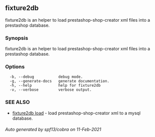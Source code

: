 ## fixture2db

fixture2db is an helper to load prestashop-shop-creator xml files into a prestashop database.

### Synopsis

fixture2db is an helper to load prestashop-shop-creator xml files into a prestashop database.

### Options

```
  -b, --debug           debug mode.
  -g, --generate-docs   generate documentation.
  -h, --help            help for fixture2db
  -v, --verbose         verbose output.
```

### SEE ALSO

* [fixture2db load](fixture2db_load.md)	 - load prestashop-shop-creator xml to a mysql database.

###### Auto generated by spf13/cobra on 11-Feb-2021
